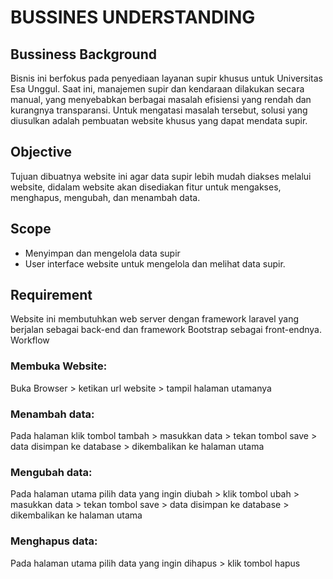 # BUSSINES UNDERSTANDING
## Bussiness Background
Bisnis ini berfokus pada penyediaan layanan supir khusus untuk Universitas Esa Unggul. Saat ini, manajemen supir dan kendaraan dilakukan secara manual, yang menyebabkan berbagai masalah efisiensi yang rendah dan kurangnya transparansi. Untuk mengatasi masalah tersebut, solusi yang diusulkan adalah pembuatan website khusus yang dapat mendata supir.

## Objective
Tujuan dibuatnya website ini agar data supir lebih mudah diakses melalui website, didalam website akan disediakan fitur untuk mengakses, menghapus, mengubah, dan menambah data.

## Scope
-	Menyimpan dan mengelola data supir
-	User interface website untuk mengelola dan melihat data supir.

## Requirement
Website ini membutuhkan web server dengan framework laravel yang berjalan sebagai back-end dan framework Bootstrap sebagai front-endnya.
Workflow
### Membuka Website:
Buka Browser > ketikan url website > tampil halaman utamanya
### Menambah data:
Pada halaman klik tombol tambah > masukkan data > tekan tombol save > data disimpan ke database > dikembalikan ke halaman utama
### Mengubah data:
Pada halaman utama pilih data yang ingin diubah > klik tombol ubah > masukkan data > tekan tombol save > data disimpan ke database > dikembalikan ke halaman utama
### Menghapus data:
Pada halaman utama pilih data yang ingin dihapus > klik tombol hapus
